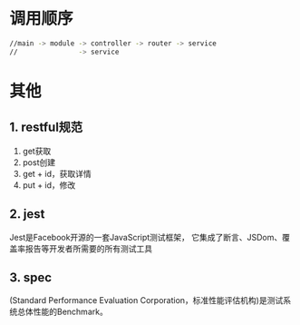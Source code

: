 # 调用顺序

```sh
//main -> module -> controller -> router -> service
//               -> service
```

# 其他

## 1. restful规范

1. get获取 
2. post创建
3. get + id，获取详情
4. put + id，修改

## 2. jest

Jest是Facebook开源的一套JavaScript测试框架， 它集成了断言、JSDom、覆盖率报告等开发者所需要的所有测试工具

## 3. spec

(Standard Performance Evaluation Corporation，标准性能评估机构)是测试系统总体性能的Benchmark。



